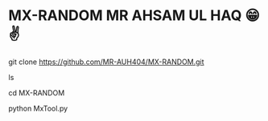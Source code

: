 # MX-RANDOM MR AHSAM UL HAQ 😁✌️



git clone https://github.com/MR-AUH404/MX-RANDOM.git

ls

cd MX-RANDOM

python MxTool.py
